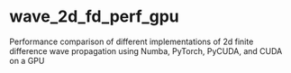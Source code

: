 # wave_2d_fd_perf_gpu
Performance comparison of different implementations of 2d finite difference wave propagation using Numba, PyTorch, PyCUDA, and CUDA on a GPU
